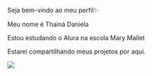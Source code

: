 Seja bem-vindo ao meu perfil✨

Meu nome é Thainá Daniela 

Estou estudando o Alura na escola Mary Mallet

Estarei compartilhando meus projetos por aqui. 

![](https://media.tenor.com/Vr4i4vq7XaIAAAAj/bts.gif)

